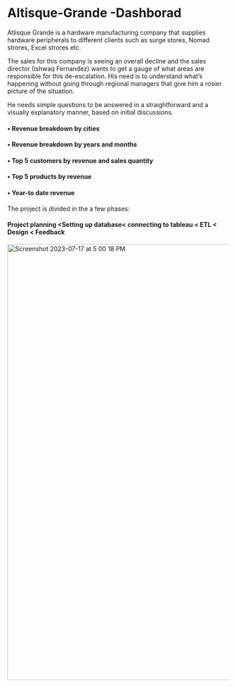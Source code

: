 # Altisque-Grande -Dashborad
Atlisque Grande is a hardware manufacturing company that supplies hardware peripherals to different clients such as surge stores, Nomad strores, Excel strores etc. 

The sales for this company is seeing an overall decline and the sales director (Ishwaq Fernandez) wants to get a gauge of what areas are responsible for this de-escalation. 
His need is to understand what’s happening without going through regional managers that give him a rosier picture of the situation.

He needs simple questions to be answered in a straightforward and a visually explanatory manner, based on initial discussions.

#### •	Revenue breakdown by cities

#### •	Revenue breakdown by years and months 

#### •	Top 5 customers by revenue and sales quantity

#### •	Top 5 products by revenue

#### •	Year-to date revenue

The project is divided in the a few phases:
#### Project planning <Setting up database< connecting to tableau < ETL < Design < Feedback
<img width="990" alt="Screenshot 2023-07-17 at 5 00 18 PM" src="https://github.com/bluebarrete/Altisque-grand--dashboard-project/assets/42550664/6cabeffb-20df-47aa-b79c-c65a80ece930">
